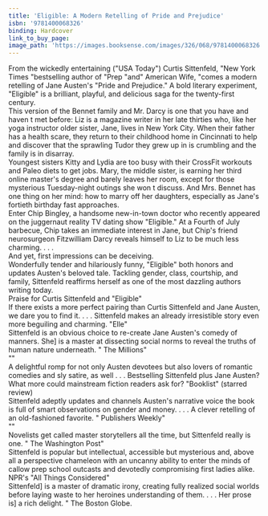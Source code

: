 ```yaml
---
title: 'Eligible: A Modern Retelling of Pride and Prejudice'
isbn: '9781400068326'
binding: Hardcover
link_to_buy_page:
image_path: 'https://images.booksense.com/images/326/068/9781400068326.jpg'
---
```



From the wickedly entertaining ("USA Today") Curtis Sittenfeld, "New York Times "bestselling author of "Prep "and" American Wife, "comes a modern retelling of Jane Austen's "Pride and Prejudice." A bold literary experiment, "Eligible" is a brilliant, playful, and delicious saga for the twenty-first century.&nbsp;
<br>This version of the Bennet family and Mr. Darcy is one that you have and haven t met before: Liz is a magazine writer in her late thirties who, like her yoga instructor older sister, Jane, lives in New York City. When their father has a health scare, they return to their childhood home in Cincinnati to help and discover that the sprawling Tudor they grew up in is crumbling and the family is in disarray.&nbsp;
<br>Youngest sisters Kitty and Lydia are too busy with their CrossFit workouts and Paleo diets to get jobs. Mary, the middle sister, is earning her third online master's degree and barely leaves her room, except for those mysterious Tuesday-night outings she won t discuss. And Mrs. Bennet has one thing on her mind: how to marry off her daughters, especially as Jane's fortieth birthday fast approaches.&nbsp;
<br>Enter Chip Bingley, a handsome new-in-town doctor who recently appeared on the juggernaut reality TV dating show "Eligible." At a Fourth of July barbecue, Chip takes an immediate interest in Jane, but Chip's friend neurosurgeon Fitzwilliam Darcy reveals himself to Liz to be much less charming. . . .&nbsp;
<br>And yet, first impressions can be deceiving.&nbsp;
<br>Wonderfully tender and hilariously funny, "Eligible" both honors and updates Austen's beloved tale. Tackling gender, class, courtship, and family, Sittenfeld reaffirms herself as one of the most dazzling authors writing today.&nbsp;
<br>Praise for Curtis Sittenfeld and "Eligible"&nbsp;
<br>If there exists a more perfect pairing than Curtis Sittenfeld and Jane Austen, we dare you to find it. . . . Sittenfeld makes an already irresistible story even more beguiling and charming. "Elle"&nbsp;
<br>Sittenfeld is an obvious choice to re-create Jane Austen's comedy of manners. She] is a master at dissecting social norms to reveal the truths of human nature underneath. " The Millions"
<br>""
<br>A delightful romp for not only Austen devotees but also lovers of romantic comedies and sly satire, as well . . . Bestselling Sittenfeld plus Jane Austen? What more could mainstream fiction readers ask for? "Booklist" (starred review)&nbsp;
<br>Sittenfeld adeptly updates and channels Austen's narrative voice the book is full of smart observations on gender and money. . . . A clever retelling of an old-fashioned favorite. " Publishers Weekly"
<br>""
<br>Novelists get called master storytellers all the time, but Sittenfeld really is one. " The Washington Post"&nbsp;
<br>Sittenfeld is popular but intellectual, accessible but mysterious and, above all a perspective chameleon with an uncanny ability to enter the minds of callow prep school outcasts and devotedly compromising first ladies alike. NPR's "All Things Considered"&nbsp;
<br>Sittenfeld] is a master of dramatic irony, creating fully realized social worlds before laying waste to her heroines understanding of them. . . . Her prose is] a rich delight. " The Boston Globe.